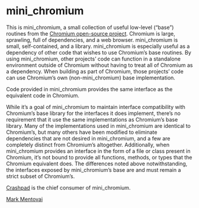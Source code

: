 <!--
// Copyright 2012 The Chromium Authors. All rights reserved.
// Use of this source code is governed by a BSD-style license that can be
// found in the LICENSE file.
-->

# mini_chromium

This is mini_chromium, a small collection of useful low-level (“base”) routines
from the [Chromium open-source project](https://dev.chromium.org/Home). Chromium
is large, sprawling, full of dependencies, and a web browser. mini_chromium is
small, self-contained, and a library. mini_chromium is especially useful as a
dependency of other code that wishes to use Chromium’s base routines. By using
mini_chromium, other projects’ code can function in a standalone environment
outside of Chromium without having to treat all of Chromium as a dependency.
When building as part of Chromium, those projects’ code can use Chromium’s own
(non-mini_chromium) base implementation.

Code provided in mini_chromium provides the same interface as the equivalent
code in Chromium.

While it’s a goal of mini_chromium to maintain interface compatibility with
Chromium’s base library for the interfaces it does implement, there’s no
requirement that it use the same implementations as Chromium’s base library.
Many of the implementations used in mini_chromium are identical to Chromium’s,
but many others have been modified to eliminate dependencies that are not
desired in mini_chromium, and a few are completely distinct from Chromium’s
altogether. Additionally, when mini_chromium provides an interface in the form
of a file or class present in Chromium, it’s not bound to provide all functions,
methods, or types that the Chromium equivalent does. The differences noted above
notwithstanding, the interfaces exposed by mini_chromium’s base are and must
remain a strict subset of Chromium’s.

[Crashpad](https://crashpad.chromium.org/) is the chief consumer of
mini_chromium.

[Mark Mentovai](mailto:mark@chromium.org)
